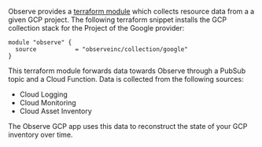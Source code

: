 Observe provides a [terraform module](https://github.com/observeinc/terraform-google-collection) which collects resource data from a a given GCP project. The following terraform snippet installs the GCP collection stack for the Project of the Google provider:

```
module "observe" {
  source           = "observeinc/collection/google"
}
```

This terraform module forwards data towards Observe through a PubSub topic and a Cloud Function. Data is collected from the following sources:

- Cloud Logging
- Cloud Monitoring
- Cloud Asset Inventory

The Observe GCP app uses this data to reconstruct the state of your GCP inventory over time.